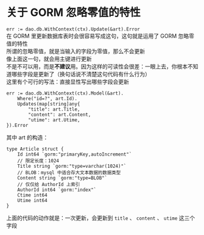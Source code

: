 # 关于 GORM 忽略零值的特性
`err := dao.db.WithContext(ctx).Update(&art).Error`   
在 GORM 里更新数据库表时会很容易写成这句，这句就是运用了 GORM 忽略零值的特性  
所谓的忽略零值，就是当输入的字段为零值，那么不会更新  
像上面这一句，就会用主键进行更新  
不是不可以用，而是**不建议**用。因为这样的可读性会很差：一眼上去，你根本不知道哪些字段是更新了（换句话说不清楚这句代码有什么行为）  
这里有个可行的写法：直接显性写出哪些字段会更新
````
err := dao.db.WithContext(ctx).Model(&art).
    Where("id=?", art.Id).
    Updates(map[string]any{
        "title": art.Title,
        "content": art.Content,
        "utime": art.Utime,
}).Error
````
其中 art 的构造：
````
type Article struct {
	Id int64 `gorm:"primaryKey,autoIncrement"`
	// 限定长度：1024
	Title string `gorm:"type=varchar(1024)"`
	// BLOB：mysql 中适合存大文本数据的数据类型
	Content string `gorm:"type=BLOB"`
	// 仅仅给 AuthorId 上索引
	AuthorId int64 `gorm:"index"`
	Ctime int64
	Utime int64
}
````
上面的代码的动作就是：一次更新，会更新到 `title` 、 `content` 、 `utime` 这三个字段
